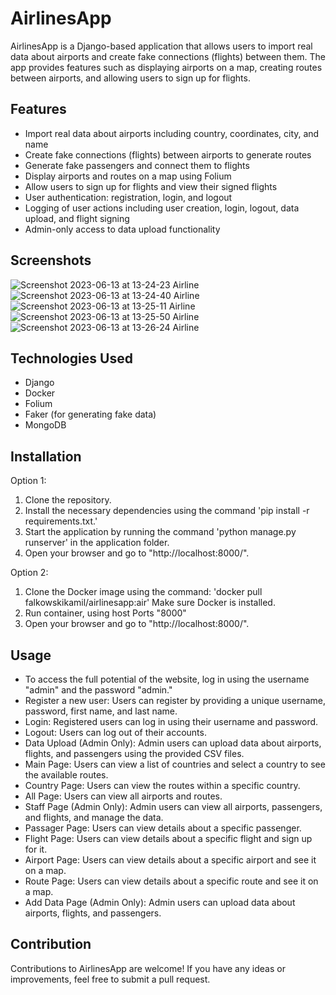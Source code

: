 # AirlinesApp

AirlinesApp is a Django-based application that allows users to import real data about airports and create fake connections (flights) between them. The app provides features such as displaying airports on a map, creating routes between airports, and allowing users to sign up for flights.

## Features

- Import real data about airports including country, coordinates, city, and name
- Create fake connections (flights) between airports to generate routes
- Generate fake passengers and connect them to flights
- Display airports and routes on a map using Folium
- Allow users to sign up for flights and view their signed flights
- User authentication: registration, login, and logout
- Logging of user actions including user creation, login, logout, data upload, and flight signing
- Admin-only access to data upload functionality

## Screenshots
![Screenshot 2023-06-13 at 13-24-23 Airline](https://github.com/FalkowskiKamil/AirlineApp_django/assets/116383333/6e19260c-2058-4b20-b795-b39826fe708f)
![Screenshot 2023-06-13 at 13-24-40 Airline](https://github.com/FalkowskiKamil/AirlineApp_django/assets/116383333/91519aeb-ab2b-4723-b49d-82e099941ff9)
![Screenshot 2023-06-13 at 13-25-11 Airline](https://github.com/FalkowskiKamil/AirlineApp_django/assets/116383333/f56d16b7-c035-4539-974e-c356d63bd71c)
![Screenshot 2023-06-13 at 13-25-50 Airline](https://github.com/FalkowskiKamil/AirlineApp_django/assets/116383333/12f0474d-3886-4b43-b452-1ad6179366ed)
![Screenshot 2023-06-13 at 13-26-24 Airline](https://github.com/FalkowskiKamil/AirlineApp_django/assets/116383333/94313bed-8e91-4354-90a0-5c0bdef18e61)

## Technologies Used

- Django
- Docker
- Folium
- Faker (for generating fake data)
- MongoDB

## Installation

Option 1:
   1. Clone the repository.
   2. Install the necessary dependencies using the command 'pip install -r requirements.txt.'
   3. Start the application by running the command 'python manage.py runserver' in the application folder.
   4. Open your browser and go to "http://localhost:8000/".
   
Option 2:
   1. Clone the Docker image using the command: 'docker pull falkowskikamil/airlinesapp:air' Make sure Docker is installed.
   2. Run container, using host Ports "8000"
   3. Open your browser and go to "http://localhost:8000/".

## Usage

- To access the full potential of the website, log in using the username "admin" and the password "admin."
- Register a new user: Users can register by providing a unique username, password, first name, and last name.
- Login: Registered users can log in using their username and password.
- Logout: Users can log out of their accounts.
- Data Upload (Admin Only): Admin users can upload data about airports, flights, and passengers using the provided CSV files.
- Main Page: Users can view a list of countries and select a country to see the available routes.
- Country Page: Users can view the routes within a specific country.
- All Page: Users can view all airports and routes.
- Staff Page (Admin Only): Admin users can view all airports, passengers, and flights, and manage the data.
- Passager Page: Users can view details about a specific passenger.
- Flight Page: Users can view details about a specific flight and sign up for it.
- Airport Page: Users can view details about a specific airport and see it on a map.
- Route Page: Users can view details about a specific route and see it on a map.
-  Add Data Page (Admin Only): Admin users can upload data about airports, flights, and passengers.

## Contribution

Contributions to AirlinesApp are welcome! If you have any ideas or improvements, feel free to submit a pull request.
